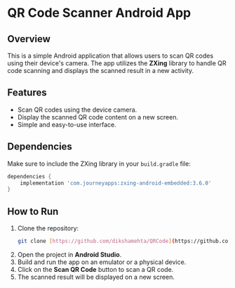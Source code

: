 # QR Code Scanner Android App

## Overview
This is a simple Android application that allows users to scan QR codes using their device's camera. The app utilizes the **ZXing** library to handle QR code scanning and displays the scanned result in a new activity.

## Features
- Scan QR codes using the device camera.
- Display the scanned QR code content on a new screen.
- Simple and easy-to-use interface.

## Dependencies
Make sure to include the ZXing library in your `build.gradle` file:

```gradle
dependencies {
    implementation 'com.journeyapps:zxing-android-embedded:3.6.0'
}
```

## How to Run
1. Clone the repository:
   ```sh
   git clone [https://github.com/dikshamehta/QRCode](https://github.com/dikshamehta/QRCode.git)
   ```
2. Open the project in **Android Studio**.
3. Build and run the app on an emulator or a physical device.
4. Click on the **Scan QR Code** button to scan a QR code.
5. The scanned result will be displayed on a new screen.

